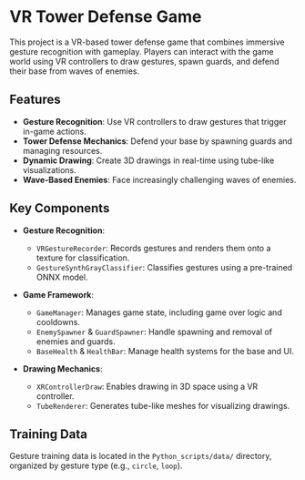 # VR Tower Defense Game

This project is a VR-based tower defense game that combines immersive gesture recognition with gameplay. Players can interact with the game world using VR controllers to draw gestures, spawn guards, and defend their base from waves of enemies.

## Features

- **Gesture Recognition**: Use VR controllers to draw gestures that trigger in-game actions.
- **Tower Defense Mechanics**: Defend your base by spawning guards and managing resources.
- **Dynamic Drawing**: Create 3D drawings in real-time using tube-like visualizations.
- **Wave-Based Enemies**: Face increasingly challenging waves of enemies.

## Key Components

- **Gesture Recognition**:

  - `VRGestureRecorder`: Records gestures and renders them onto a texture for classification.
  - `GestureSynthGrayClassifier`: Classifies gestures using a pre-trained ONNX model.

- **Game Framework**:

  - `GameManager`: Manages game state, including game over logic and cooldowns.
  - `EnemySpawner` & `GuardSpawner`: Handle spawning and removal of enemies and guards.
  - `BaseHealth` & `HealthBar`: Manage health systems for the base and UI.

- **Drawing Mechanics**:
  - `XRControllerDraw`: Enables drawing in 3D space using a VR controller.
  - `TubeRenderer`: Generates tube-like meshes for visualizing drawings.

## Training Data

Gesture training data is located in the `Python_scripts/data/` directory, organized by gesture type (e.g., `circle`, `loop`).
